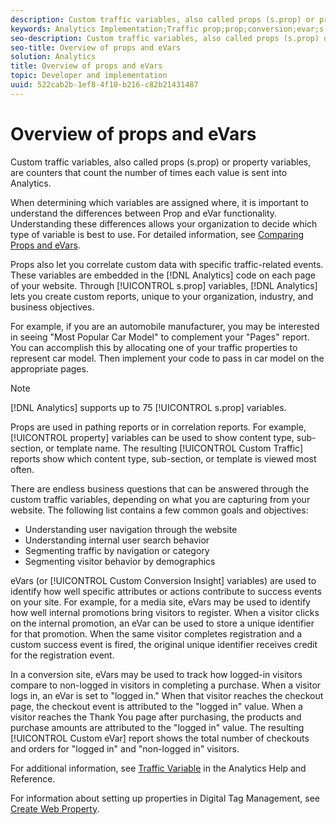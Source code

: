 ```yaml
---
description: Custom traffic variables, also called props (s.prop) or property variables, are counters that count the number of times each value is sent into Analytics.
keywords: Analytics Implementation;Traffic prop;prop;conversion;evar;s.prop;custom conversion insight;traffic variable
seo-description: Custom traffic variables, also called props (s.prop) or property variables, are counters that count the number of times each value is sent into Analytics.
seo-title: Overview of props and eVars
solution: Analytics
title: Overview of props and eVars
topic: Developer and implementation
uuid: 522cab2b-1ef8-4f10-b216-c82b21431487
---
```


# Overview of props and eVars

Custom traffic variables, also called props (s.prop) or property variables, are counters that count the number of times each value is sent into Analytics.

When determining which variables are assigned where, it is important to understand the differences between Prop and eVar functionality. Understanding these differences allows your organization to decide which type of variable is best to use. For detailed information, see [Comparing Props and eVars](../../../implement/analytics-terminology-basics/c-props-evars/props-vs-evars.md#concept_6E55483C1EC24566B5D3B2736E766EBC).

Props also let you correlate custom data with specific traffic-related events. These variables are embedded in the [!DNL Analytics] code on each page of your website. Through [!UICONTROL s.prop] variables, [!DNL Analytics] lets you create custom reports, unique to your organization, industry, and business objectives.

For example, if you are an automobile manufacturer, you may be interested in seeing "Most Popular Car Model" to complement your "Pages" report. You can accomplish this by allocating one of your traffic properties to represent car model. Then implement your code to pass in car model on the appropriate pages.

>[!NOTE]
>
>[!DNL Analytics] supports up to 75 [!UICONTROL s.prop] variables.

Props are used in pathing reports or in correlation reports. For example, [!UICONTROL property] variables can be used to show content type, sub-section, or template name. The resulting [!UICONTROL Custom Traffic] reports show which content type, sub-section, or template is viewed most often.

There are endless business questions that can be answered through the custom traffic variables, depending on what you are capturing from your website. The following list contains a few common goals and objectives:

* Understanding user navigation through the website 
* Understanding internal user search behavior 
* Segmenting traffic by navigation or category 
* Segmenting visitor behavior by demographics

eVars (or [!UICONTROL Custom Conversion Insight] variables) are used to identify how well specific attributes or actions contribute to success events on your site. For example, for a media site, eVars may be used to identify how well internal promotions bring visitors to register. When a visitor clicks on the internal promotion, an eVar can be used to store a unique identifier for that promotion. When the same visitor completes registration and a custom success event is fired, the original unique identifier receives credit for the registration event.

In a conversion site, eVars may be used to track how logged-in visitors compare to non-logged in visitors in completing a purchase. When a visitor logs in, an eVar is set to "logged in." When that visitor reaches the checkout page, the checkout event is attributed to the "logged in" value. When a visitor reaches the Thank You page after purchasing, the products and purchase amounts are attributed to the "logged in" value. The resulting [!UICONTROL Custom eVar] report shows the total number of checkouts and orders for "logged in" and "non-logged in" visitors.

For additional information, see [Traffic Variable](https://marketing.adobe.com/resources/help/en_US/reference/traffic_var.html) in the Analytics Help and Reference.

For information about setting up properties in Digital Tag Management, see [Create Web Property](../../../implement/c-implement-with-dtm/t-create-web-property.md#task_960467FBB7A54499AC228CB3AA3C4123). 

